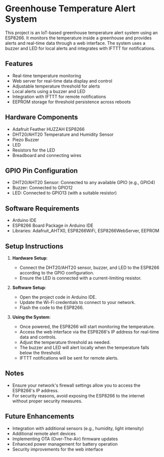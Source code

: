 # Greenhouse Temperature Alert System

This project is an IoT-based greenhouse temperature alert system using an ESP8266. It monitors the temperature inside a greenhouse and provides alerts and real-time data through a web interface. The system uses a buzzer and LED for local alerts and integrates with IFTTT for notifications.

## Features

- Real-time temperature monitoring
- Web server for real-time data display and control
- Adjustable temperature threshold for alerts
- Local alerts using a buzzer and LED
- Integration with IFTTT for remote notifications
- EEPROM storage for threshold persistence across reboots

## Hardware Components

- Adafruit Feather HUZZAH ESP8266
- DHT20/AHT20 Temperature and Humidity Sensor
- Piezo Buzzer
- LED
- Resistors for the LED
- Breadboard and connecting wires

## GPIO Pin Configuration

- DHT20/AHT20 Sensor: Connected to any available GPIO (e.g., GPIO4)
- Buzzer: Connected to GPIO12
- LED: Connected to GPIO13 (with a suitable resistor)

## Software Requirements

- Arduino IDE
- ESP8266 Board Package in Arduino IDE
- Libraries: Adafruit_AHTX0, ESP8266WiFi, ESP8266WebServer, EEPROM

## Setup Instructions

1. **Hardware Setup**:
   - Connect the DHT20/AHT20 sensor, buzzer, and LED to the ESP8266 according to the GPIO configuration.
   - Ensure the LED is connected with a current-limiting resistor.

2. **Software Setup**:
   - Open the project code in Arduino IDE.
   - Update the Wi-Fi credentials to connect to your network.
   - Flash the code to the ESP8266.

3. **Using the System**:
   - Once powered, the ESP8266 will start monitoring the temperature.
   - Access the web interface via the ESP8266's IP address for real-time data and controls.
   - Adjust the temperature threshold as needed.
   - The buzzer and LED will alert locally when the temperature falls below the threshold.
   - IFTTT notifications will be sent for remote alerts.

## Notes

- Ensure your network's firewall settings allow you to access the ESP8266's IP address.
- For security reasons, avoid exposing the ESP8266 to the internet without proper security measures.

## Future Enhancements

- Integration with additional sensors (e.g., humidity, light intensity)
- Additional remote alert devices
- Implementing OTA (Over-The-Air) firmware updates
- Enhanced power management for battery operation
- Security improvements for the web interface
